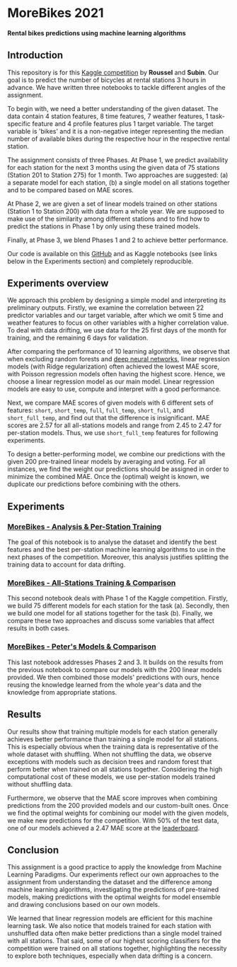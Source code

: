 # MoreBikes 2021
#### Rental bikes predictions using machine learning algorithms

## Introduction

This repository is for this [Kaggle competition](https://www.kaggle.com/c/morebikes2021/overview) by __Roussel__ and __Subin__. Our goal is to predict the number of bicycles at rental stations 3 hours in advance. We have written three notebooks to tackle different angles of the assignment.

To begin with, we need a better understanding of the given dataset. The data contain 4 station features, 8 time features, 7 weather features, 1 task-specific feature and 4 profile features plus 1 target variable. The target variable is 'bikes' and it is a non-negative integer representing the median number of available bikes during the respective hour in the respective rental station.

The assignment consists of three Phases. At Phase 1, we predict availability for each station for the next 3 months using the given data of 75 stations (Station 201 to Station 275) for 1 month. Two approaches are suggested: (a) a separate model for each station, (b) a single model on all stations together and to be compared based on MAE scores.

At Phase 2, we are given a set of linear models trained on other stations (Station 1 to Station 200) with data from a whole year. We are supposed to make use of the similarity among different stations and to find how to predict the stations in Phase 1 by only using these trained models. 

Finally, at Phase 3, we blend Phases 1 and 2 to achieve better performance.

Our code is available on this [GitHub](https://github.com/desmond-rn/morebikes) and as Kaggle notebooks (see links below in the Experiments section) and completely reproducible.


## Experiments overview

We approach this problem by designing a simple model and interpreting its preliminary outputs. Firstly, we examine the correlation between 22 predictor variables and our target variable, after which we omit 5 time and weather features to focus on other variables with a higher correlation value. To deal with data drifting, we use data for the 25 first days of the month for training, and the remaining 6 days for validation.

After comparing the performance of 10 learning algorithms, we observe that when excluding random forests and [deep neural networks](https://www.kaggle.com/desmondrn/morebikes-deep-neural-network), linear regression models (with Ridge regularization) often achieved the lowest MAE score, with Poisson regression models often having the highest score. Hence, we choose a linear regression model as our main model. Linear regression models are easy to use, compute and interpret with a good performance. 

Next, we compare MAE scores of given models with 6 different sets of features: `short`, `short_temp`, `full`, `full_temp`, `short_full`, and `short_full_temp`, and find out that the difference is insignificant. MAE scores are 2.57 for all all-stations models and range from 2.45 to 2.47 for per-station models. Thus, we use `short_full_temp` features for following experiments.

To design a better-performing model, we combine our predictions with the given 200 pre-trained linear models by averaging and voting. For all instances, we find the weight our predictions should be assigned in order to minimize the combined MAE. Once the (optimal) weight is known, we duplicate our predictions before combining with the others.

## Experiments

### [MoreBikes - Analysis & Per-Station Training](https://www.kaggle.com/desmondrn/morebikes-analysis-per-station-training)
The goal of this notebook is to analyse the dataset and identify the best features and the best per-station machine learning algorithms to use in the next phases of the competition. Moreover, this analysis justifies splitting the training data to account for data drifting.

### [MoreBikes - All-Stations Training & Comparison](https://www.kaggle.com/desmondrn/morebikes-all-stations-training-comparison)
This second notebook deals with Phase 1 of the Kaggle competition. Firstly, we build 75 different models for each station for the task (a). Secondly, then we build one model for all stations together for the task (b). Finally, we compare these two approaches and discuss some variables that affect results in both cases.

### [MoreBikes - Peter's Models & Comparison](https://www.kaggle.com/desmondrn/morebikes-peter-s-models-comparison)
This last notebook addresses Phases 2 and 3. It builds on the results from the previous notebook to compare our models with the 200 linear models provided. We then combined those models' predictions with ours, hence reusing the knowledge learned from the whole year's data and the knowledge from appropriate stations.


## Results

Our results show that training multiple models for each station generally achieves better performance than training a single model for all stations. This is especially obvious when the training data is representative of the whole dataset with shuffling. When not shuffling the data, we observe exceptions with models such as decision trees and random forest that perform better when trained on all stations together. Considering the high computational cost of these models, we use per-station models trained without shuffling data. 

Furthermore, we observe that the MAE score improves when combining predictions from the 200 provided models and our custom-built ones. Once we find the optimal weights for combining our model with the given models, we make new predictions for the competition. With 50% of the test data, one of our models achieved a 2.47 MAE score at the [leaderboard](https://www.kaggle.com/c/morebikes2021/leaderboard).

## Conclusion

This assignment is a good practice to apply the knowledge from Machine Learning Paradigms. Our experiments reflect our own approaches to the assignment from understanding the dataset and the difference among machine learning algorithms, investigating the predictions of pre-trained models, making predictions with the optimal weights for model ensemble and drawing conclusions based on our own models.

We learned that linear regression models are efficient for this machine learning task. We also notice that models trained for each station with unshuffled data often make better predictions than a single model trained with all stations. That said, some of our highest scoring classifiers for the competition were trained on all stations together, highlighting the necessity to explore both techniques, especially when data drifting is a concern.
